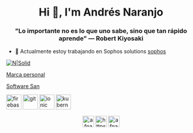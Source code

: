 <h1 align="center">Hi 👋, I'm Andrés Naranjo</h1>
<h3 align="center">"Lo importante no es lo que uno sabe, sino que tan rápido aprende"
— Robert Kiyosaki</h3>

- 🔭 Actualmente estoy trabajando en Sophos solutions [sophos][sophos]

[![N|Solid](https://firebasestorage.googleapis.com/v0/b/andresnaranjo-marcapersonal.appspot.com/o/css%2Ffotoreadme.PNG?alt=media&token=ef2396c7-d324-4e2d-993c-cc4e397a0ec5)](https://firebasestorage.googleapis.com/v0/b/andresnaranjo-marcapersonal.appspot.com/o/css%2Ffotoreadme.PNG?alt=media&token=ef2396c7-d324-4e2d-993c-cc4e397a0ec5)

[Marca personal][mp]

[mp]: https://andresnaranjo-marcapersonal.web.app

[Software San][ss]

[ss]: https://san-web-200c8.web.app

[sophos]: [(https://menu.sophossolutions.com)/](https://menu.sophossolutions.com/)


<p align="left"><img src="https://www.vectorlogo.zone/logos/firebase/firebase-icon.svg" alt="firebase" width="40" height="40"/> <img src="https://www.vectorlogo.zone/logos/git-scm/git-scm-icon.svg" alt="git" width="40" height="40"/> <img src="https://upload.wikimedia.org/wikipedia/commons/d/d1/Ionic_Logo.svg" alt="ionic" width="40" height="40"/> <img src="https://www.vectorlogo.zone/logos/kubernetes/kubernetes-icon.svg" alt="kubernetes" width="40" height="40"/> </p>

<p align="center">
<a href="https://twitter.com/afnarqui" target="blank"><img align="center" src="https://cdn.jsdelivr.net/npm/simple-icons@3.0.1/icons/twitter.svg" alt="afnarqui" height="30" width="30" /></a>
<a href="https://www.linkedin.com/in/andr%c3%a9s-felipe-naranjo-quintero-77404116/" target="blank"><img align="center" src="https://cdn.jsdelivr.net/npm/simple-icons@3.0.1/icons/linkedin.svg" alt="https://www.linkedin.com/in/andr%c3%a9s-felipe-naranjo-quintero-77404116/" height="30" width="30" /></a>
<a href="https://fb.com/afnarqui" target="blank"><img align="center" src="https://cdn.jsdelivr.net/npm/simple-icons@3.0.1/icons/facebook.svg" alt="afnarqui" height="30" width="30" /></a>
</p>
